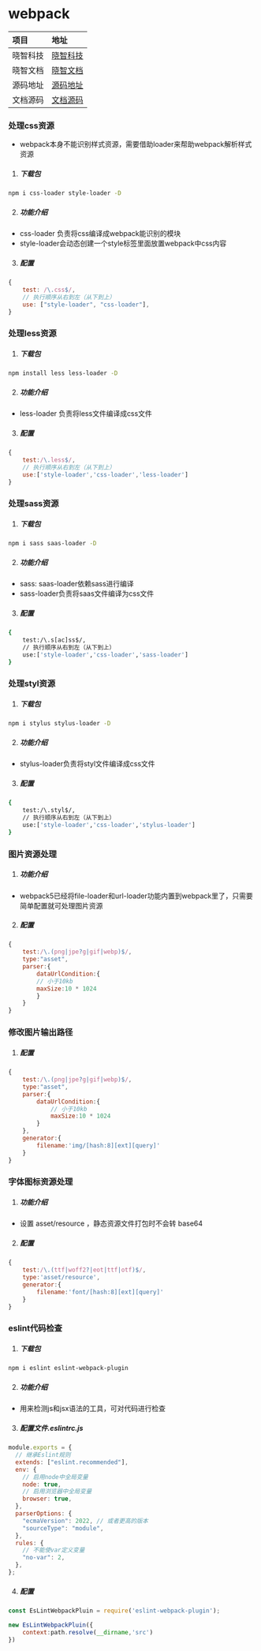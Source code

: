# webpack

| 项目              | 地址                                           |
| :----------------------- | :--------------------------------------- |
| 晓智科技                 | [晓智科技](https://xiaozhi.shop)|
| 晓智文档                 | [晓智文档](http://localhost:8000/backend/algorithm) |
| 源码地址                 | [源码地址](https://github.com/dezhizhang/java-awesome/tree/main/algorithm)|
| 文档源码                 | [文档源码](https://github.com/dezhizhang/doc) |


### 处理css资源
- webpack本身不能识别样式资源，需要借助loader来帮助webpack解析样式资源

1. ##### 下载包
```bash
npm i css-loader style-loader -D
```
2. ##### 功能介绍
- css-loader 负责将css编译成webpack能识别的模块
- style-loader会动态创建一个style标签里面放置webpack中css内容

3. ##### 配置
```js
{
    test: /\.css$/,
    // 执行顺序从右到左（从下到上）
    use: ["style-loader", "css-loader"],
}
```

### 处理less资源
1. ##### 下载包
```bash
npm install less less-loader -D
```
2. ##### 功能介绍
- less-loader 负责将less文件编译成css文件

3. ##### 配置
```js
{
    test:/\.less$/,
    // 执行顺序从右到左（从下到上）
    use:['style-loader','css-loader','less-loader']
}
```

### 处理sass资源

1. ##### 下载包
```bash
npm i sass saas-loader -D 
```

2. ##### 功能介绍
- sass: saas-loader依赖sass进行编译
- sass-loader负责将saas文件编译为css文件

3. ##### 配置
```bash
{   
    test:/\.s[ac]ss$/,
    // 执行顺序从右到左（从下到上）
    use:['style-loader','css-loader','sass-loader']
}
```
### 处理styl资源

1. ##### 下载包
```bash
npm i stylus stylus-loader -D
```

2. ##### 功能介绍
- stylus-loader负责将styl文件编译成css文件

3. ##### 配置
```bash
{
    test:/\.styl$/,
    // 执行顺序从右到左（从下到上）
    use:['style-loader','css-loader','stylus-loader']
}
```
### 图片资源处理
1. ##### 功能介绍
- webpack5已经将file-loader和url-loader功能内置到webpack里了，只需要简单配置就可处理图片资源

2. ##### 配置
```js
{
    test:/\.(png|jpe?g|gif|webp)$/,
    type:"asset",
    parser:{
        dataUrlCondition:{
        // 小于10kb
        maxSize:10 * 1024
        }
    }
}
```

### 修改图片输出路径
1. ##### 配置
```js
{
    test:/\.(png|jpe?g|gif|webp)$/,
    type:"asset",
    parser:{
        dataUrlCondition:{
            // 小于10kb
            maxSize:10 * 1024
        }
    },
    generator:{
        filename:'img/[hash:8][ext][query]'
    }
}
```

### 字体图标资源处理
1. ##### 功能介绍
- 设置 asset/resource ，静态资源文件打包时不会转 base64

2. ##### 配置
```js
{
    test:/\.(ttf|woff2?|eot|ttf|otf)$/,
    type:'asset/resource',
    generator:{
        filename:'font/[hash:8][ext][query]'
    }
}
```

### eslint代码检查
1. ##### 下载包
```bash
npm i eslint eslint-webpack-plugin 
```

2. ##### 功能介绍
- 用来检测js和jsx语法的工具，可对代码进行检查

3. ##### 配置文件.eslintrc.js
```js
module.exports = {
  // 继承Eslint规则
  extends: ["eslint.recommended"],
  env: {
    // 启用node中全局变量
    node: true,
    // 启用浏览器中全局变量
    browser: true,
  },
  parserOptions: {
    "ecmaVersion": 2022, // 或者更高的版本
    "sourceType": "module",
  },
  rules: {
    // 不能使var定义变量
    "no-var": 2,
  },
};
```

4. ##### 配置
```js
const EsLintWebpackPluin = require('eslint-webpack-plugin');

new EsLintWebpackPluin({
    context:path.resolve(__dirname,'src')
})
```











